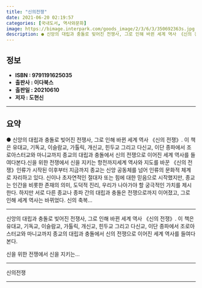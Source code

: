 ```yaml
---
title: "신의전쟁"
date: 2021-06-20 02:19:57
categories: [국내도서, 역사와문화]
image: https://bimage.interpark.com/goods_image/2/3/6/3/350692363s.jpg
description: ● 신앙의 대립과 충돌로 빚어진 전쟁사, 그로 인해 바뀐 세계 역사 《신의 전쟁》. 이 책은 유대교, 기독교, 이슬람교, 가톨릭, 개신교, 힌두교 그리고 다신교, 이단 종파에서 조로아스터교와 마니교까지 종교의 대립과 충돌에서 신의 전쟁으로 이어진 세계 역사를 들여다본다.신을 위한 전쟁
---
```


## **정보**

- **ISBN : 9791191625035**
- **출판사 : 이다북스**
- **출판일 : 20210610**
- **저자 : 도현신**

------



## **요약**

●  신앙의 대립과 충돌로 빚어진 전쟁사, 그로 인해 바뀐 세계 역사 《신의 전쟁》. 이 책은 유대교, 기독교, 이슬람교, 가톨릭, 개신교, 힌두교 그리고 다신교, 이단 종파에서 조로아스터교와 마니교까지 종교의 대립과 충돌에서 신의 전쟁으로 이어진 세계 역사를 들여다본다.신을 위한 전쟁에서 신을 지키는 항전까지세계 역사와 지도를 바꾼 《신의 전쟁》인류가 시작된 이후부터 지금까지 종교는 신앙 공동체를 넘어 인류의 문화적 체계로 자리하고 있다. 신이나 초자연적인 절대자 또는 힘에 대한 믿음으로 시작했지만, 종교는 인간을 비롯한 존재의 의미, 도덕적 진리, 우리가 나아가야 할 궁극적인 가치를 제시한다. 하지만 서로 다른 종교나 종파 간의 대립과 충돌은 전쟁으로까지 이어졌고, 그로 인해 세계 역사는 바뀌었다. 신의 축복...

------

신앙의 대립과 충돌로 빚어진 전쟁사, 그로 인해 바뀐 세계 역사 《신의 전쟁》. 이 책은 유대교, 기독교, 이슬람교, 가톨릭, 개신교, 힌두교 그리고 다신교, 이단 종파에서 조로아스터교와 마니교까지 종교의 대립과 충돌에서 신의 전쟁으로 이어진 세계 역사를 들여다본다.

신을 위한 전쟁에서 신을 지키는... 

------


신의전쟁 

------


